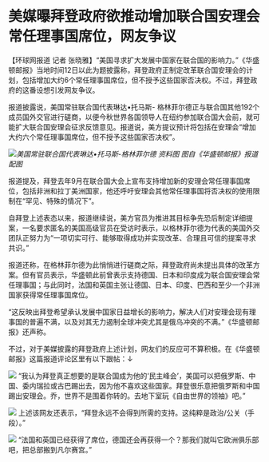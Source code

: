 

# 美媒曝拜登政府欲推动增加联合国安理会常任理事国席位，网友争议

【环球网报道 记者
张晓雅】“美国寻求扩大发展中国家在联合国的影响力。”《华盛顿邮报》当地时间12日以此为题披露称，拜登政府正制定改革联合国安理会的计划，包括增加大约6个常任理事国席位，但不授予这些国家否决权。不过，拜登政府的这番设想引发网友争议。

报道披露说，美国常驻联合国代表琳达•托马斯-
格林菲尔德正与联合国其他192个成员国外交官进行磋商，以便今秋世界各国领导人在纽约参加联合国大会前，就可能扩大联合国安理会征求反馈意见。报道说，美方提议预计将包括在安理会“增加大约六个常任理事国席位，但不授予这些国家否决权”。

![](https://inews.gtimg.com/om_bt/OVAMOyMonc3qgLo1hNeVUKC-RQnKnkK7xaK5mCD7Lz_m4AA/1000)_美国常驻联合国代表琳达•托马斯-格林菲尔德 资料图 图自《华盛顿邮报》报道配图_

报道提及，拜登去年9月在联合国大会上宣布支持增加新的安理会常任理事国席位，包括非洲和拉丁美洲国家，他还呼吁安理会其他常任理事国将否决权的使用限制在“罕见、特殊的情况下”。

自拜登上述表态以来，报道继续说，美方官员为推进其目标争先恐后制定详细提案，一名要求匿名的美国高级官员在受访时表示，以格林菲尔德为代表的美国外交团队正努力为“一项切实可行、能够取得成功并实现改革、合理且可信的提案寻求共识。”

报道还称，在格林菲尔德为此悄悄进行磋商之际，拜登政府尚未提出具体的改革方案。但有官员表示，华盛顿此前曾表示支持德国、日本和印度成为联合国安理会常任理事国；与此同时，法国和英国主张让德国、日本、印度、巴西和至少一个非洲国家获得常任理事国席位。

“这反映出拜登希望承认发展中国家日益增长的影响力，解决人们对安理会现有理事国的普遍不满，以及对其无力遏制全球冲突尤其是俄乌冲突的不满。”《华盛顿邮报》还声称。

不过，对于美媒披露的拜登政府上述计划，网友们的反应可不算积极。在《华盛顿邮报》这篇报道评论区里有以下跟帖：↓

![](https://inews.gtimg.com/om_bt/OY7HAABa-SAUld4QvJPnhyS5u4XqMhPCK0WcwiKpOgUJEAA/1000)
“我认为拜登真正想要的是联合国成为他的‘民主峰会’，美国可以把俄罗斯、中国、委内瑞拉或古巴踢出去，因为他不喜欢这些国家。拜登很乐意把俄罗斯和中国踢出安理会。乔，世界不是围着你转的。去地下室玩《自由世界的领袖》吧。”

![](https://inews.gtimg.com/om_bt/OSFvbMzIVKQ2FOZgGRVTKfgoZqO8FxiQP9o09parZVfokAA/1000)
上述该网友还表示，“拜登永远不会得到所需的支持。这纯粹是政治/公关（手段）。”

![](https://inews.gtimg.com/om_bt/O_yfnJ3cpzzcCidV9ajFIoaa7znJu6HwCSDtGlDm0mlFEAA/1000)
“法国和英国已经获得了席位，德国还会再获得一个？那我们就叫它欧洲俱乐部吧，把总部搬到凡尔赛宫。”

